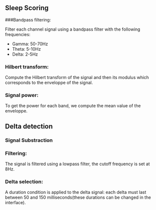 ## Sleep Scoring

###Bandpass filtering:

Filter each channel signal using a bandpass filter with the following frequencies:

* Gamma: 50-70Hz
* Theta: 5-10Hz
* Delta: 2-5Hz

### Hilbert transform:

Compute the Hilbert transform of the signal and then its modulus which corresponds to the enveloppe of the signal.

### Signal power:

To get the power for each band, we compute the mean value of the enveloppe.

## Delta detection

### Signal Substraction 

### Filtering:

The signal is filtered using a lowpass filter, the cutoff frequency is set at 8Hz.

### Delta selection:

A duration condition is applied to the delta signal: each delta must last between 50 and 150 milliseconds(these durations can be changed in the interface).